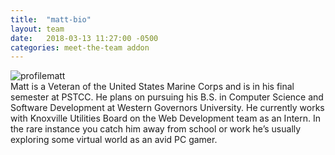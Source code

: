 ```yaml
---
title:  "matt-bio"
layout: team
date:   2018-03-13 11:27:00 -0500
categories: meet-the-team addon
---
```


![profilematt](https://user-images.githubusercontent.com/35777619/36549655-50c82ba8-17c1-11e8-8314-76270259f7b6.jpg)
<br>
Matt is a Veteran of the United States Marine Corps and is in his final semester at PSTCC. He plans on pursuing his B.S.
in Computer Science and Software Development at Western Governors University. He currently works with Knoxville
Utilities Board on the Web Development team as an Intern. In the rare instance you catch him away from school
or work he’s usually exploring some virtual world as an avid PC gamer.
